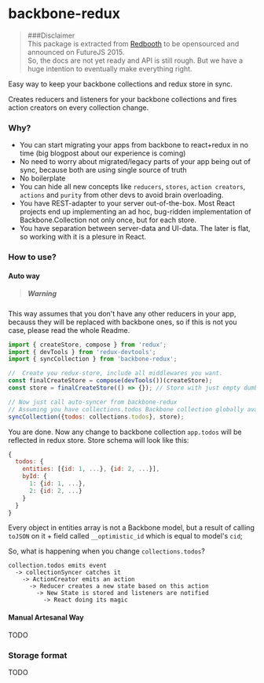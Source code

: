 backbone-redux
=========================

> ###Disclaimer   
This package is extracted from [Redbooth](https://redbooth.com) to be opensourced and announced on FutureJS 2015.  
So, the docs are not yet ready and API is still rough. But we have a huge intention to eventually make everything    right.

Easy way to keep your backbone collections and redux store in sync.

Creates reducers and listeners for your backbone collections and fires action creators on every collection change.

### Why?

* You can start migrating your apps from backbone to react+redux in no time (big blogpost about our experience is coming)
* No need to worry about migrated/legacy parts of your app being out of sync, because both are using single source of truth
* No boilerplate
* You can hide all new concepts like `reducers`, `stores`, `action creators`, `actions` and `purity` from other devs to avoid brain overloading.
* You have REST-adapter to your server out-of-the-box. Most React projects end up implementing an ad hoc, bug-ridden implementation of Backbone.Collection not only once, but for each store.
* You have separation between server-data and UI-data. The later is flat, so working with it is a plesure in React.

### How to use?
#### Auto way
> ##### Warning
This way assumes that you don't have any other reducers in your app, becauss they will be replaced with backbone ones, so if this is not you case, please read the whole Readme.

```javascript
import { createStore, compose } from 'redux';
import { devTools } from 'redux-devtools';
import { syncCollection } from 'backbone-redux';

//  Create you redux-store, include all middlewares you want.
const finalCreateStore = compose(devTools())(createStore);
const store = finalCreateStore(() => {}); // Store with just empty dumb reducer

// Now just call auto-syncer from backbone-redux
// Assuming you have collections.todos Backbone collection globally available
syncCollection({todos: collections.todos}, store);
```

You are done. Now any change to backbone collection `app.todos` will be reflected in redux store.
Store schema will look like this:

```javascript
{
  todos: {
    entities: [{id: 1, ...}, {id: 2, ...}],
    byId: {
      1: {id: 1, ...},
      2: {id: 2, ...}
    }
  }
}
```

Every object in entities array is not a Backbone model, but a result of calling `toJSON` on it + field called `__optimistic_id` which is equal to model's `cid`;

So, what is happening when you change `collections.todos`?

```
collection.todos emits event
  -> collectionSyncer catches it 
    -> ActionCreator emits an action
      -> Reducer creates a new state based on this action
        -> New State is stored and listeners are notified
          -> React doing its magic
```

#### Manual Artesanal Way
TODO

### Storage format
TODO
